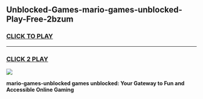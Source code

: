 
## Unblocked-Games-mario-games-unblocked-Play-Free-2bzum
<h3>
<a href="https://premium76.site?title=mario-games-unblocked&ref=18A">CLICK TO PLAY</a></h3>
<hr>

<h3>
<a href="https://premium76.site?title=mario-games-unblocked&ref=18A">CLICK 2 PLAY</a>
  
</h3>

<a href="https://premium76.site?title=mario-games-unblocked&ref=18A"><img src="https://clearcache.store/games.png"></a>


**mario-games-unblocked games unblocked: Your Gateway to Fun and Accessible Online Gaming**
